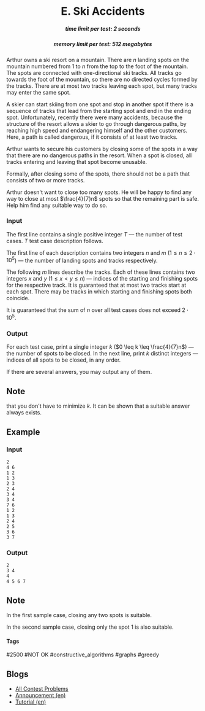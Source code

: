 <h1 style='text-align: center;'> E. Ski Accidents</h1>

<h5 style='text-align: center;'>time limit per test: 2 seconds</h5>
<h5 style='text-align: center;'>memory limit per test: 512 megabytes</h5>

Arthur owns a ski resort on a mountain. There are $n$ landing spots on the mountain numbered from $1$ to $n$ from the top to the foot of the mountain. The spots are connected with one-directional ski tracks. All tracks go towards the foot of the mountain, so there are no directed cycles formed by the tracks. There are at most two tracks leaving each spot, but many tracks may enter the same spot.

A skier can start skiing from one spot and stop in another spot if there is a sequence of tracks that lead from the starting spot and end in the ending spot. Unfortunately, recently there were many accidents, because the structure of the resort allows a skier to go through dangerous paths, by reaching high speed and endangering himself and the other customers. Here, a path is called dangerous, if it consists of at least two tracks.

Arthur wants to secure his customers by closing some of the spots in a way that there are no dangerous paths in the resort. When a spot is closed, all tracks entering and leaving that spot become unusable. 

Formally, after closing some of the spots, there should not be a path that consists of two or more tracks.

Arthur doesn't want to close too many spots. He will be happy to find any way to close at most $\frac{4}{7}n$ spots so that the remaining part is safe. Help him find any suitable way to do so.

### Input

The first line contains a single positive integer $T$ — the number of test cases. $T$ test case description follows.

The first line of each description contains two integers $n$ and $m$ ($1 \leq n \leq 2 \cdot 10^5$) — the number of landing spots and tracks respectively.

The following $m$ lines describe the tracks. Each of these lines contains two integers $x$ and $y$ ($1 \leq x < y \leq n$) — indices of the starting and finishing spots for the respective track. It is guaranteed that at most two tracks start at each spot. There may be tracks in which starting and finishing spots both coincide.

It is guaranteed that the sum of $n$ over all test cases does not exceed $2 \cdot 10^5$.

### Output

For each test case, print a single integer $k$ ($0 \leq k \leq \frac{4}{7}n$) — the number of spots to be closed. In the next line, print $k$ distinct integers — indices of all spots to be closed, in any order.

If there are several answers, you may output any of them. 
## Note

 that you don't have to minimize $k$. It can be shown that a suitable answer always exists.

## Example

### Input


```text
2
4 6
1 2
1 3
2 3
2 4
3 4
3 4
7 6
1 2
1 3
2 4
2 5
3 6
3 7
```
### Output


```text
2
3 4 
4
4 5 6 7 
```
## Note

In the first sample case, closing any two spots is suitable.

In the second sample case, closing only the spot $1$ is also suitable.



#### Tags 

#2500 #NOT OK #constructive_algorithms #graphs #greedy 

## Blogs
- [All Contest Problems](../Codeforces_Global_Round_8.md)
- [Announcement (en)](../blogs/Announcement_(en).md)
- [Tutorial (en)](../blogs/Tutorial_(en).md)
